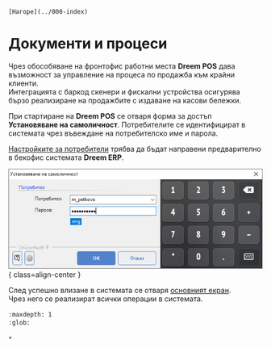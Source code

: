 ```{only} html
[Нагоре](../000-index)
```

# Документи и процеси

Чрез обособяване на фронтофис работни места **Dreem POS** дава възможност за управление на процеса по продажба към крайни клиенти.  
Интеграцията с баркод скенери и фискални устройства осигурява бързо реализиране на продажбите с издаване на касови бележки.  

При стартиране на **Dreem POS** се отваря форма за достъп **Установяване на самоличност**. Потребителите се идентифицират в системата чрез въвеждане на потребителско име и парола.  

[Настройките за потребители](../../erp/001-ref/004-settings/001-users.md) трябва да бъдат направени предварително в бекофис системата **Dreem ERP**.  

![](900-index1.png){ class=align-center }

След успешно влизане в системата се отваря [основният екран](001-main-screen.md).  
Чрез него се реализират всички операции в системата.

```{toctree}
:maxdepth: 1
:glob:

*
```